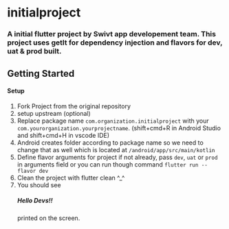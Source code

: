 # initialproject

### A initial flutter project by Swivt app developement team. This project uses getIt for dependency injection and flavors for dev, uat & prod built.

## Getting Started

#### Setup
1) Fork Project from the original repository
2) setup upstream (optional)
3) Replace package name ```com.organization.initialproject``` with your `com.yourorganization.yourprojectname`. (shift+cmd+R in Android Studio and shift+cmd+H in vscode IDE)
4) Android creates folder according to package name so we need to change that as well which is located at `/android/app/src/main/kotlin`
5) Define flavor arguments for project if not already, pass `dev`, `uat` or `prod` in arguments field or you can run though command `flutter run --flavor dev` 
6) Clean the project with flutter clean ^_^
7) You should see <h5> Hello Devs!!</h5> printed on the screen.

